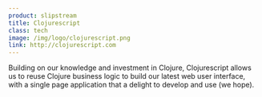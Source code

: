 ```yaml
---
product: slipstream
title: Clojurescript
class: tech
image: /img/logo/clojurescript.png
link: http://clojurescript.com
---
```


Building on our knowledge and investment in Clojure, Clojurescript allows us to reuse Clojure business logic to build our latest web user interface, with a single page application that a delight to develop and use (we hope).
